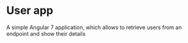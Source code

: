 # User app

A simple Angular 7 application, which allows to retrieve users from an endpoint and show their details
